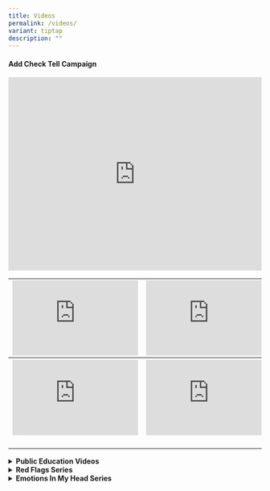 ```yaml
---
title: Videos
permalink: /videos/
variant: tiptap
description: ""
---
```

<h4>Add Check Tell Campaign</h4>
<div class="iframe-wrapper">
<iframe height="385" width="100%" allowfullscreen="true" frameborder="0" src="https://www.youtube.com/embed/5wPxjwKtB0c?si=1Zds-hsZVG75R6Mu"></iframe>
</div>
<table style="minWidth: 75px">
<colgroup>
<col>
<col>
<col>
</colgroup>
<tbody>
<tr>
<td rowspan="1" colspan="1">
<div class="iframe-wrapper">
<iframe width="250" allowfullscreen="true" frameborder="0" src="https://www.youtube.com/embed/hjGZFoicrfM"></iframe>
</div>
</td>
<td rowspan="1" colspan="1">
<div class="iframe-wrapper">
<iframe width="250" allowfullscreen="true" frameborder="0" src="https://www.youtube.com/embed/9u_ZFkb_cvM"></iframe>
</div>
</td>
<td rowspan="1" colspan="1">
<div class="iframe-wrapper">
<iframe width="250" allowfullscreen="true" frameborder="0" src="https://www.youtube.com/embed/l6GoxFEUB4Y"></iframe>
</div>
</td>
</tr>
<tr>
<th rowspan="1" colspan="1">
<div class="iframe-wrapper">
<iframe width="250" allowfullscreen="true" frameborder="0" src="https://www.youtube.com/embed/bIAo--B3V3A"></iframe>
</div>
</th>
<th rowspan="1" colspan="1">
<div class="iframe-wrapper">
<iframe width="250" allowfullscreen="true" frameborder="0" src="https://www.youtube.com/embed/Quheci-B3JU"></iframe>
</div>
</th>
<th rowspan="1" colspan="1">
<div class="iframe-wrapper">
<iframe width="250" allowfullscreen="true" frameborder="0" src="https://www.youtube.com/embed/Rs4s0nKWJmc"></iframe>
</div>
</th>
</tr>
<tr>
<td rowspan="1" colspan="1">
<p></p>
</td>
<td rowspan="1" colspan="1">
<p></p>
</td>
<td rowspan="1" colspan="1">
<p></p>
</td>
</tr>
</tbody>
</table>
<div data-type="detailGroup" class="isomer-accordion-group isomer-accordion isomer-accordion-white">
<details class="isomer-details">
<summary><strong>Public Education Videos</strong>
</summary>
<div data-type="detailsContent" class="isomer-details-content">
<table style="minWidth: 75px">
<colgroup>
<col>
<col>
<col>
</colgroup>
<tbody>
<tr>
<th rowspan="1" colspan="1">
<p>Beware of Tech Support scams</p>
<div class="iframe-wrapper">
<iframe allowfullscreen="true" frameborder="0" src="https://www.youtube.com/embed/HDaHv_bgxS8"></iframe>
</div>
</th>
<th rowspan="1" colspan="1">
<p>Stay Safe from Investment Scams</p>
<div class="iframe-wrapper">
<iframe allowfullscreen="true" frameborder="0" src="https://www.youtube.com/embed/8rIsm809gmA"></iframe>
</div>
</th>
<th rowspan="1" colspan="1">
<p>Check for signs of Money Mule trap</p>
<div class="iframe-wrapper">
<iframe allowfullscreen="true" frameborder="0" src="https://www.youtube.com/embed/yA72z-zZHNY"></iframe>
</div>
</th>
</tr>
<tr>
<td rowspan="1" colspan="1">
<p><strong>Phishing Scams Involving Fake Buyers</strong>
</p>
<div class="iframe-wrapper">
<iframe allowfullscreen="true" frameborder="0" src="https://www.youtube.com/embed/LrQyn3MiFWk"></iframe>
</div>
</td>
<td rowspan="1" colspan="1">
<p><strong>Let's ACT Against Scams!</strong>
</p>
<div class="iframe-wrapper">
<iframe allowfullscreen="true" frameborder="0" src="https://www.youtube.com/embed/3FX8nM8t6Mc"></iframe>
</div>
</td>
<td rowspan="1" colspan="1">
<p><strong>Beware of Fake Friend Call scams</strong>
</p>
<div class="iframe-wrapper">
<iframe allowfullscreen="true" frameborder="0" src="https://www.youtube.com/embed/tVgveYaj2pI"></iframe>
</div>
</td>
</tr>
<tr>
<td rowspan="1" colspan="1">
<p></p>
</td>
<td rowspan="1" colspan="1">
<p></p>
</td>
<td rowspan="1" colspan="1">
<p></p>
</td>
</tr>
</tbody>
</table>
</div>
</details>
</div>
<div data-type="detailGroup" class="isomer-accordion-group isomer-accordion isomer-accordion-white">
<details class="isomer-details">
<summary><strong>Red Flags Series</strong>
</summary>
<div data-type="detailsContent" class="isomer-details-content">
<table style="minWidth: 50px">
<colgroup>
<col>
<col>
</colgroup>
<tbody>
<tr>
<th rowspan="1" colspan="1">
<p><strong>Investment Scams</strong>
</p>
<div class="iframe-wrapper">
<iframe allowfullscreen="true" frameborder="0" src="https://www.youtube.com/embed/pM0igduWE9A"></iframe>
</div>
</th>
<th rowspan="1" colspan="1">
<p>Job Scams</p>
<div class="iframe-wrapper">
<iframe allowfullscreen="true" frameborder="0" src="https://www.youtube.com/embed/AxKEfu5x8Xk"></iframe>
</div>
</th>
</tr>
<tr>
<td rowspan="1" colspan="1">
<p><strong>E-Commerce Scams</strong>
</p>
<div class="iframe-wrapper">
<iframe allowfullscreen="true" frameborder="0" src="https://www.youtube.com/embed/lPmPEFw9E-4"></iframe>
</div>
</td>
<td rowspan="1" colspan="1">
<p><strong>Bank-related Phishing Scams</strong>
</p>
<div class="iframe-wrapper">
<iframe allowfullscreen="true" frameborder="0" src="https://www.youtube.com/embed/KB30i39fQB8"></iframe>
</div>
</td>
</tr>
</tbody>
</table>
</div>
</details>
</div>
<div data-type="detailGroup" class="isomer-accordion-group isomer-accordion isomer-accordion-white">
<details class="isomer-details">
<summary><strong>Emotions In My Head Series</strong>
</summary>
<div data-type="detailsContent" class="isomer-details-content">
<table style="minWidth: 75px">
<colgroup>
<col>
<col>
<col>
</colgroup>
<tbody>
<tr>
<td rowspan="1" colspan="1">
<p><strong>Investment Scams</strong>
</p>
<div class="iframe-wrapper">
<iframe allowfullscreen="true" frameborder="0" src="https://www.youtube.com/embed/62Jw37henQc"></iframe>
</div>
</td>
<td rowspan="1" colspan="1">
<p><strong>Job Scams</strong>
</p>
<div class="iframe-wrapper">
<iframe allowfullscreen="true" frameborder="0" src="https://www.youtube.com/embed/vCkRkup2NUw"></iframe>
</div>
</td>
<td rowspan="1" colspan="1">
<p><strong>Malware Scams</strong>
</p>
<div class="iframe-wrapper">
<iframe allowfullscreen="true" frameborder="0" src="https://www.youtube.com/embed/Pdk3yEcs7FM"></iframe>
</div>
</td>
</tr>
<tr>
<td rowspan="1" colspan="1">
<p><strong>Impersonation Scams</strong>
</p>
<div class="iframe-wrapper">
<iframe allowfullscreen="true" frameborder="0" src="https://www.youtube.com/embed/VOVsUXBxXNY"></iframe>
</div>
</td>
<td rowspan="1" colspan="1">
<p><strong>Phishing Scams</strong>
</p>
<div class="iframe-wrapper">
<iframe allowfullscreen="true" frameborder="0" src="https://www.youtube.com/embed/hNOWDEoXAYs"></iframe>
</div>
</td>
<td rowspan="1" colspan="1">
<p></p>
</td>
</tr>
</tbody>
</table>
</div>
</details>
</div>
<p></p>